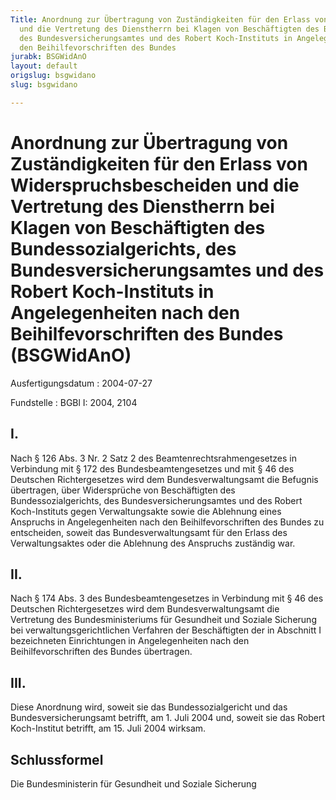 ```yaml
---
Title: Anordnung zur Übertragung von Zuständigkeiten für den Erlass von Widerspruchsbescheiden
  und die Vertretung des Dienstherrn bei Klagen von Beschäftigten des Bundessozialgerichts,
  des Bundesversicherungsamtes und des Robert Koch-Instituts in Angelegenheiten nach
  den Beihilfevorschriften des Bundes
jurabk: BSGWidAnO
layout: default
origslug: bsgwidano
slug: bsgwidano

---
```


# Anordnung zur Übertragung von Zuständigkeiten für den Erlass von Widerspruchsbescheiden und die Vertretung des Dienstherrn bei Klagen von Beschäftigten des Bundessozialgerichts, des Bundesversicherungsamtes und des Robert Koch-Instituts in Angelegenheiten nach den Beihilfevorschriften des Bundes (BSGWidAnO)

Ausfertigungsdatum
:   2004-07-27

Fundstelle
:   BGBl I: 2004, 2104

## I.

Nach § 126 Abs. 3 Nr. 2 Satz 2 des Beamtenrechtsrahmengesetzes in
Verbindung mit § 172 des Bundesbeamtengesetzes und mit § 46 des
Deutschen Richtergesetzes wird dem Bundesverwaltungsamt die Befugnis
übertragen, über Widersprüche von Beschäftigten des
Bundessozialgerichts, des Bundesversicherungsamtes und des Robert
Koch-Instituts gegen Verwaltungsakte sowie die Ablehnung eines
Anspruchs in Angelegenheiten nach den Beihilfevorschriften des Bundes
zu entscheiden, soweit das Bundesverwaltungsamt für den Erlass des
Verwaltungsaktes oder die Ablehnung des Anspruchs zuständig war.

## II.

Nach § 174 Abs. 3 des Bundesbeamtengesetzes in Verbindung mit § 46 des
Deutschen Richtergesetzes wird dem Bundesverwaltungsamt die Vertretung
des Bundesministeriums für Gesundheit und Soziale Sicherung bei
verwaltungsgerichtlichen Verfahren der Beschäftigten der in Abschnitt
I bezeichneten Einrichtungen in Angelegenheiten nach den
Beihilfevorschriften des Bundes übertragen.

## III.

Diese Anordnung wird, soweit sie das Bundessozialgericht und das
Bundesversicherungsamt betrifft, am 1. Juli 2004 und, soweit sie das
Robert Koch-Institut betrifft, am 15. Juli 2004 wirksam.

## Schlussformel

Die Bundesministerin für Gesundheit und Soziale Sicherung

